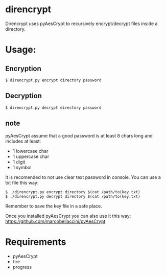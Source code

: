 # direncrypt
Direncrypt uses pyAesCrypt to recursively encrypt/decrypt files inside a directory.

# Usage:
## Encryption
`$ direncrypt.py encrypt directory password` 

## Decryption
`$ direncrypt.py decrypt directory password` 

## note
pyAesCrypt assume that a good password is at least 8 chars long and includes at least:
- 1 lowercase char
- 1 uppercase char
- 1 digit
- 1 symbol

It is recomended to not use clear text password in console. You can use a txt file this way:

```
$ ./direncrypt.py encrypt directory $(cat /path/to(key.txt)
$ ./direncrypt.py decrypt directory $(cat /path/to(key.txt)
```

Remember to save the key file in a safe place.

Once you installed pyAesCrypt you can also use it this way: https://github.com/marcobellaccini/pyAesCrypt

# Requirements
- pyAesCrypt
- fire
- progress
